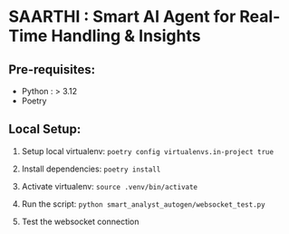 # SAARTHI : Smart AI Agent for Real-Time Handling & Insights

## Pre-requisites: 

- Python : > 3.12 
- Poetry 

## Local Setup:

1. Setup local virtualenv: 
    `poetry config virtualenvs.in-project true`

2. Install dependencies:
   `poetry install`

3. Activate virtualenv:
   `source .venv/bin/activate`

4. Run the script:
   `python smart_analyst_autogen/websocket_test.py`

5. Test the websocket connection 